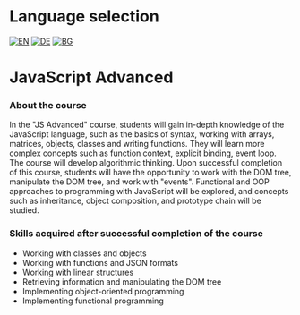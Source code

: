 # Language selection

[![EN](https://img.shields.io/badge/LANG-EN-blue.svg)](https://github.com/Ivan-Plamenov/MyCourses/blob/main/JS_Web_Developer/03_JS_Advanced/README.md)
[![DE](https://img.shields.io/badge/LANG-DE-green.svg)](https://github.com/Ivan-Plamenov/MyCourses/blob/main/JS_Web_Developer/03_JS_Advanced/README.de.md)
[![BG](https://img.shields.io/badge/LANG-BG-red.svg)](https://github.com/Ivan-Plamenov/MyCourses/blob/main/JS_Web_Developer/03_JS_Advanced/README.bg.md)

# JavaScript Advanced

### About the course

In the "JS Advanced" course, students will gain in-depth knowledge of the JavaScript language, such as the basics of syntax, working with arrays, matrices, objects, classes and writing functions. They will learn more complex concepts such as function context, explicit binding, event loop. The course will develop algorithmic thinking. Upon successful completion of this course, students will have the opportunity to work with the DOM tree, manipulate the DOM tree, and work with "events". Functional and OOP approaches to programming with JavaScript will be explored, and concepts such as inheritance, object composition, and prototype chain will be studied.

### Skills acquired after successful completion of the course

- Working with classes and objects
- Working with functions and JSON formats
- Working with linear structures
- Retrieving information and manipulating the DOM tree
- Implementing object-oriented programming
- Implementing functional programming
